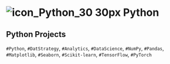 # ![icon_Python_30 30px](https://github.com/user-attachments/assets/66c7bd9e-2265-4863-b161-01e4b147afae) Python

## Python Projects

`#Python`, `#DatStrategy`, `#Analytics`, `#DataScience`, `#NumPy`, `#Pandas`, `#Matplotlib`, `#Seaborn`, `#Scikit-learn`, `#TensorFlow`, `#PyTorch` 

